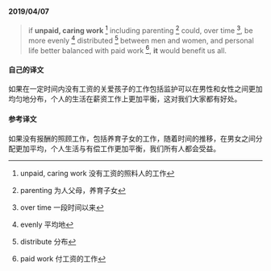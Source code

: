 #### 2019/04/07
> if **unpaid, caring work** [^1] including parenting [^2] could, over time [^3], be more evenly [^4] distributed [^5] between men and women, and personal life better balanced with paid work [^6], **it** would benefit us all.



#### 自己的译文

如果在一定时间内没有工资的关爱孩子的工作包括监护可以在男性和女性之间更加均匀地分布，个人的生活在薪资工作上更加平衡，这对我们大家都有好处。



#### 参考译文

如果没有报酬的照顾工作，包括养育子女的工作，随着时间的推移，在男女之间分配更加平均，个人生活与有偿工作更加平衡，我们所有人都会受益。



[^1]: unpaid, caring work 没有工资的照料人的工作
[^2]: parenting 为人父母，养育子女
[^3]: over time 一段时间以来
[^4]: evenly 平均地
[^5]: distribute 分布
[^6]: paid work 付工资的工作